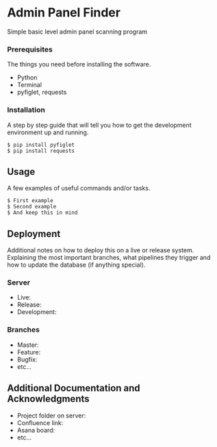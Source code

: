 # Admin Panel Finder

Simple basic level admin panel scanning program


### Prerequisites

The things you need before installing the software.

* Python
* Terminal
* pyfiglet, requests

### Installation

A step by step guide that will tell you how to get the development environment up and running.

```
$ pip install pyfiglet
$ pip install requests
```

## Usage

A few examples of useful commands and/or tasks.

```
$ First example
$ Second example
$ And keep this in mind
```

## Deployment

Additional notes on how to deploy this on a live or release system. Explaining the most important branches, what pipelines they trigger and how to update the database (if anything special).

### Server

* Live:
* Release:
* Development:

### Branches

* Master:
* Feature:
* Bugfix:
* etc...

## Additional Documentation and Acknowledgments

* Project folder on server:
* Confluence link:
* Asana board:
* etc...
